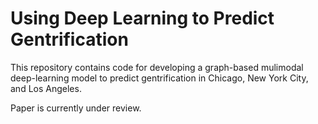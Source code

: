 # Using Deep Learning to Predict Gentrification

This repository contains code for developing a graph-based mulimodal deep-learning model to predict gentrification in Chicago, New York City, and Los Angeles.

Paper is currently under review.

